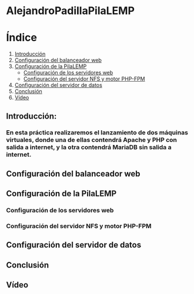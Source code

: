 # AlejandroPadillaPilaLEMP

# Índice
1. [Introducción](#introducción)
2. [Configuración del balanceador web](#configuración-del-balanceador-web)
3. [Configuración de la PilaLEMP](#instalación-de-apache-y-php)
   - [Configuración de los servidores web](#configuración-de-los-servidores-web)
   - [Configuración del servidor NFS y motor PHP-FPM](#configuración-del-servidor-nfs-y-motor-php-fpm)
4. [Configuración del servidor de datos](#configuración-del-servidor-de-datos)
5. [Conclusión](#conclusión)
6. [Vídeo](#vídeo)

## Introducción:
### En esta práctica realizaremos el lanzamiento de dos máquinas virtuales, donde una de ellas contendrá Apache y PHP con salida a internet, y la otra contendrá MariaDB sin salida a internet.


## Configuración del balanceador web
####

## Configuración de la PilaLEMP

### Configuración de los servidores web
####

### Configuración del servidor NFS y motor PHP-FPM
####

## Configuración del servidor de datos
####

## Conclusión
####

## Vídeo
####
